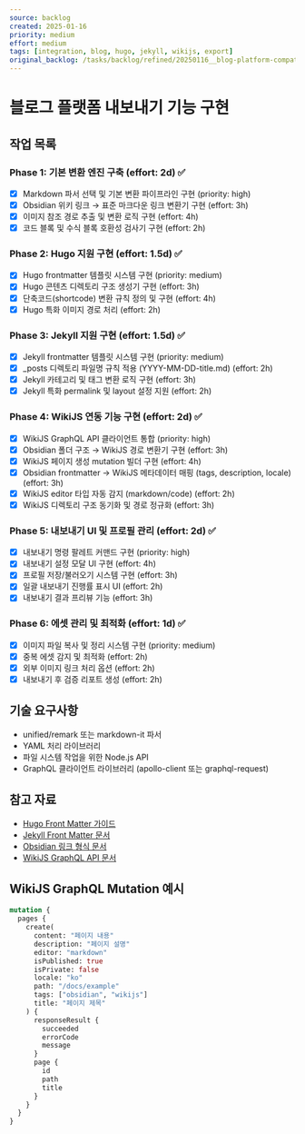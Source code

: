 ```yaml
---
source: backlog
created: 2025-01-16
priority: medium
effort: medium
tags: [integration, blog, hugo, jekyll, wikijs, export]
original_backlog: /tasks/backlog/refined/20250116__blog-platform-compatibility.md
---
```


# 블로그 플랫폼 내보내기 기능 구현

## 작업 목록

### Phase 1: 기본 변환 엔진 구축 (effort: 2d) ✅
- [x] Markdown 파서 선택 및 기본 변환 파이프라인 구현 (priority: high)
- [x] Obsidian 위키 링크 → 표준 마크다운 링크 변환기 구현 (effort: 3h)
- [x] 이미지 참조 경로 추출 및 변환 로직 구현 (effort: 4h)
- [x] 코드 블록 및 수식 블록 호환성 검사기 구현 (effort: 2h)

### Phase 2: Hugo 지원 구현 (effort: 1.5d) ✅
- [x] Hugo frontmatter 템플릿 시스템 구현 (priority: medium)
- [x] Hugo 콘텐츠 디렉토리 구조 생성기 구현 (effort: 3h)
- [x] 단축코드(shortcode) 변환 규칙 정의 및 구현 (effort: 4h)
- [x] Hugo 특화 이미지 경로 처리 (effort: 2h)

### Phase 3: Jekyll 지원 구현 (effort: 1.5d) ✅
- [x] Jekyll frontmatter 템플릿 시스템 구현 (priority: medium)
- [x] _posts 디렉토리 파일명 규칙 적용 (YYYY-MM-DD-title.md) (effort: 2h)
- [x] Jekyll 카테고리 및 태그 변환 로직 구현 (effort: 3h)
- [x] Jekyll 특화 permalink 및 layout 설정 지원 (effort: 2h)

### Phase 4: WikiJS 연동 기능 구현 (effort: 2d) ✅
- [x] WikiJS GraphQL API 클라이언트 통합 (priority: high)
- [x] Obsidian 폴더 구조 → WikiJS 경로 변환기 구현 (effort: 3h)
- [x] WikiJS 페이지 생성 mutation 빌더 구현 (effort: 4h)
- [x] Obsidian frontmatter → WikiJS 메타데이터 매핑 (tags, description, locale) (effort: 3h)
- [x] WikiJS editor 타입 자동 감지 (markdown/code) (effort: 2h)
- [x] WikiJS 디렉토리 구조 동기화 및 경로 정규화 (effort: 3h)

### Phase 5: 내보내기 UI 및 프로필 관리 (effort: 2d) ✅
- [x] 내보내기 명령 팔레트 커맨드 구현 (priority: high)
- [x] 내보내기 설정 모달 UI 구현 (effort: 4h)
- [x] 프로필 저장/불러오기 시스템 구현 (effort: 3h)
- [x] 일괄 내보내기 진행률 표시 UI (effort: 2h)
- [x] 내보내기 결과 프리뷰 기능 (effort: 3h)

### Phase 6: 에셋 관리 및 최적화 (effort: 1d) ✅
- [x] 이미지 파일 복사 및 정리 시스템 구현 (priority: medium)
- [x] 중복 에셋 감지 및 최적화 (effort: 2h)
- [x] 외부 이미지 링크 처리 옵션 (effort: 2h)
- [x] 내보내기 후 검증 리포트 생성 (effort: 2h)

## 기술 요구사항
- unified/remark 또는 markdown-it 파서
- YAML 처리 라이브러리
- 파일 시스템 작업을 위한 Node.js API
- GraphQL 클라이언트 라이브러리 (apollo-client 또는 graphql-request)

## 참고 자료
- [Hugo Front Matter 가이드](https://gohugo.io/content-management/front-matter/)
- [Jekyll Front Matter 문서](https://jekyllrb.com/docs/front-matter/)
- [Obsidian 링크 형식 문서](https://help.obsidian.md/Linking+notes+and+files/Internal+links)
- [WikiJS GraphQL API 문서](https://docs.requarks.io/dev/api)

## WikiJS GraphQL Mutation 예시
```graphql
mutation {
  pages {
    create(
      content: "페이지 내용"
      description: "페이지 설명"
      editor: "markdown"
      isPublished: true
      isPrivate: false
      locale: "ko"
      path: "/docs/example"
      tags: ["obsidian", "wikijs"]
      title: "페이지 제목"
    ) {
      responseResult {
        succeeded
        errorCode
        message
      }
      page {
        id
        path
        title
      }
    }
  }
}
```
